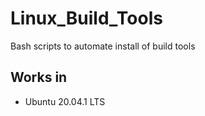 # Linux_Build_Tools
Bash scripts to automate install of build tools

## Works in
- Ubuntu 20.04.1 LTS